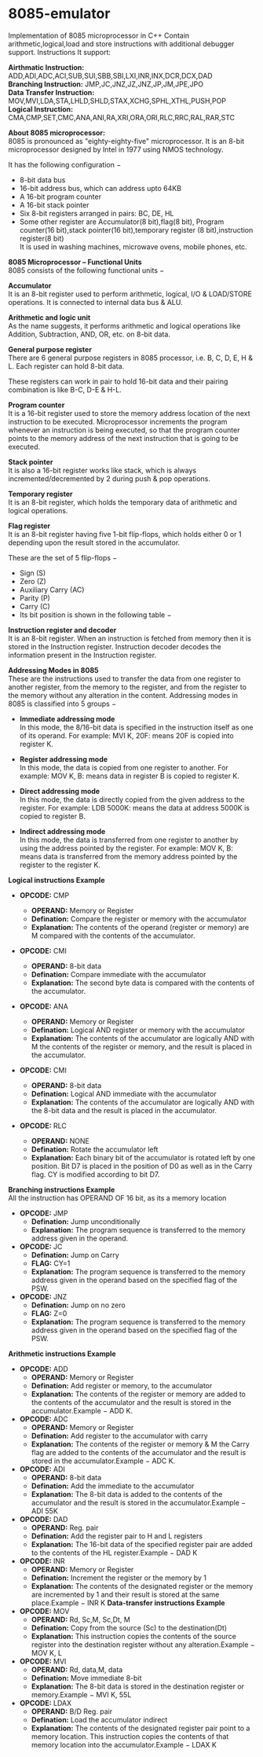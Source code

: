 # 8085-emulator
Implementation of 8085 microprocessor in C++
Contain arithmetic,logical,load and store instructions with additional debugger support.
Instructions It support:</br>

**Airthmatic Instruction:** ADD,ADI,ADC,ACI,SUB,SUI,SBB,SBI,LXI,INR,INX,DCR,DCX,DAD</br>
**Branching Instruction:** JMP,JC,JNZ,JZ,JNZ,JP,JM,JPE,JPO </br>
**Data Transfer Instruction:** MOV,MVI,LDA,STA,LHLD,SHLD,STAX,XCHG,SPHL,XTHL,PUSH,POP</br>
**Logical Instruction:** CMA,CMP,SET,CMC,ANA,ANI,RA,XRI,ORA,ORI,RLC,RRC,RAL,RAR,STC </br>


**About 8085 microprocessor:**</br>
8085 is pronounced as "eighty-eighty-five" microprocessor. It is an 8-bit microprocessor designed by Intel in 1977 using NMOS technology.

It has the following configuration −

- 8-bit data bus
- 16-bit address bus, which can address upto 64KB
- A 16-bit program counter
- A 16-bit stack pointer
- Six 8-bit registers arranged in pairs: BC, DE, HL
- Some other register are Accumulator(8 bit),flag(8 bit), Program counter(16 bit),stack pointer(16 bit),temporary register (8 bit),instruction register(8 bit) </br>
It is used in washing machines, microwave ovens, mobile phones, etc. </br>

**8085 Microprocessor – Functional Units** </br>
8085 consists of the following functional units − </br>

**Accumulator**</br>
It is an 8-bit register used to perform arithmetic, logical, I/O & LOAD/STORE operations. It is connected to internal data bus & ALU.</br>

**Arithmetic and logic unit**</br>
As the name suggests, it performs arithmetic and logical operations like Addition, Subtraction, AND, OR, etc. on 8-bit data.</br>

**General purpose register**</br>
There are 6 general purpose registers in 8085 processor, i.e. B, C, D, E, H & L. Each register can hold 8-bit data.</br>

These registers can work in pair to hold 16-bit data and their pairing combination is like B-C, D-E & H-L.</br>

**Program counter**</br>
It is a 16-bit register used to store the memory address location of the next instruction to be executed. Microprocessor increments the program whenever an instruction is being executed, so that the program counter points to the memory address of the next instruction that is going to be executed.</br>

**Stack pointer**</br>
It is also a 16-bit register works like stack, which is always incremented/decremented by 2 during push & pop operations.</br>

**Temporary register**</br>
It is an 8-bit register, which holds the temporary data of arithmetic and logical operations.</br>

**Flag register**</br>
It is an 8-bit register having five 1-bit flip-flops, which holds either 0 or 1 depending upon the result stored in the accumulator.</br>

These are the set of 5 flip-flops −
- Sign (S)
- Zero (Z)
- Auxiliary Carry (AC)
- Parity (P)
- Carry (C)
- Its bit position is shown in the following table −

**Instruction register and decoder**</br>
It is an 8-bit register. When an instruction is fetched from memory then it is stored in the Instruction register. Instruction decoder decodes the information present in the Instruction register.</br>

**Addressing Modes in 8085**</br>
These are the instructions used to transfer the data from one register to another register, from the memory to the register, and from the register to the memory without any alteration in the content. Addressing modes in 8085 is classified into 5 groups −

- **Immediate addressing mode**</br>
In this mode, the 8/16-bit data is specified in the instruction itself as one of its operand. For example: MVI K, 20F: means 20F is copied into register K.</br>

- **Register addressing mode**</br>
In this mode, the data is copied from one register to another. For example: MOV K, B: means data in register B is copied to register K.</br>

- **Direct addressing mode**</br>
In this mode, the data is directly copied from the given address to the register. For example: LDB 5000K: means the data at address 5000K is copied to register B.</br>

- **Indirect addressing mode**</br>
In this mode, the data is transferred from one register to another by using the address pointed by the register. For example: MOV K, B: means data is transferred from the memory address pointed by the register to the register K.</br>

**Logical instructions Example** </br>
- **OPCODE:** CMP
   - **OPERAND:** Memory or Register
   - **Defination:** Compare the register or memory with the accumulator
   - **Explanation:** The contents of the operand (register or memory) are M compared with the contents of the accumulator.
- **OPCODE:** CMI
   - **OPERAND:** 8-bit data
   - **Defination:** Compare immediate with the accumulator
   - **Explanation:** The second byte data is compared with the contents of the accumulator.
- **OPCODE:** ANA
   - **OPERAND:** Memory or Register
   - **Defination:** Logical AND register or memory with the accumulator
   - **Explanation:** The contents of the accumulator are logically AND with M the contents of the register or memory, and the result is placed in the accumulator.
- **OPCODE:** CMI
   - **OPERAND:** 8-bit data
   - **Defination:** 	Logical AND immediate with the accumulator
   - **Explanation:** The contents of the accumulator are logically AND with the 8-bit data and the result is placed in the accumulator.

- **OPCODE:** RLC
   - **OPERAND:** NONE
   - **Defination:** Rotate the accumulator left
   - **Explanation:** Each binary bit of the accumulator is rotated left by one position. Bit D7 is placed in the position of D0 as well as in the Carry flag. CY is modified according to bit D7.


**Branching instructions Example** </br>
All the instruction has OPERAND OF 16 bit, as its a memory location
- **OPCODE:** JMP
   - **Defination:** Jump unconditionally
   - **Explanation:** The program sequence is transferred to the memory address given in the operand.
- **OPCODE:** JC
   - **Defination:** Jump on Carry
   - **FLAG:** CY=1
   - **Explanation:** The program sequence is transferred to the memory address given in the operand based on the specified flag of the PSW.
- **OPCODE:** JNZ
   - **Defination:** Jump on no zero
   - **FLAG:** Z=0
   - **Explanation:** The program sequence is transferred to the memory address given in the operand based on the specified flag of the PSW.

**Arithmetic instructions Example** </br>
- **OPCODE:** ADD
   - **OPERAND:** Memory or Register
   - **Defination:** Add register or memory, to the accumulator
   - **Explanation:** The contents of the register or memory are added to the contents of the accumulator and the result is stored in the accumulator.Example − ADD K.
- **OPCODE:** ADC
   - **OPERAND:** Memory or Register
   - **Defination:** Add register to the accumulator with carry
   - **Explanation:** The contents of the register or memory & M the Carry flag are added to the contents of the accumulator and the result is stored in the accumulator.Example − ADC K.
- **OPCODE:** ADI
   - **OPERAND:** 8-bit data
   - **Defination:** 	Add the immediate to the accumulator
   - **Explanation:** The 8-bit data is added to the contents of the accumulator and the result is stored in the accumulator.Example − ADI 55K
- **OPCODE:** DAD
   - **OPERAND:** Reg. pair
   - **Defination:** 	Add the register pair to H and L registers
   - **Explanation:** The 16-bit data of the specified register pair are added to the contents of the HL register.Example − DAD K
- **OPCODE:** INR
   - **OPERAND:** Memory or Register
   - **Defination:** 	Increment the register or the memory by 1
   - **Explanation:** The contents of the designated register or the memory are incremented by 1 and their result is stored at the same place.Example − INR K
**Data-transfer instructions  Example** </br>
- **OPCODE:** MOV
   - **OPERAND:** Rd, Sc,M, Sc,Dt, M
   - **Defination:** Copy from the source (Sc) to the destination(Dt)
   - **Explanation:** This instruction copies the contents of the source register into the destination register without any alteration.Example − MOV K, L
- **OPCODE:** MVI
   - **OPERAND:** Rd, data,M, data
   - **Defination:** Move immediate 8-bit
   - **Explanation:** The 8-bit data is stored in the destination register or memory.Example − MVI K, 55L
- **OPCODE:** LDAX
   - **OPERAND:** B/D Reg. pair
   - **Defination:** 	Load the accumulator indirect
   - **Explanation:** The contents of the designated register pair point to a memory location. This instruction copies the contents of that memory location into the accumulator.Example − LDAX K

